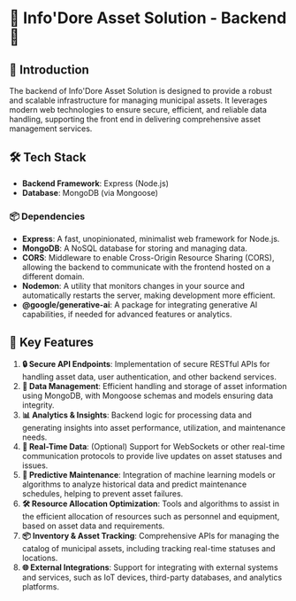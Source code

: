 # 🌟 Info'Dore Asset Solution - Backend 🌟

## 🚀 Introduction

The backend of Info'Dore Asset Solution is designed to provide a robust and scalable infrastructure for managing municipal assets. It leverages modern web technologies to ensure secure, efficient, and reliable data handling, supporting the front end in delivering comprehensive asset management services.

## 🛠️ Tech Stack

- **Backend Framework**: Express (Node.js)
- **Database**: MongoDB (via Mongoose)

### 📦 Dependencies

- **Express**: A fast, unopinionated, minimalist web framework for Node.js.
- **MongoDB**: A NoSQL database for storing and managing data.
- **CORS**: Middleware to enable Cross-Origin Resource Sharing (CORS), allowing the backend to communicate with the frontend hosted on a different domain.
- **Nodemon**: A utility that monitors changes in your source and automatically restarts the server, making development more efficient.
- **@google/generative-ai**: A package for integrating generative AI capabilities, if needed for advanced features or analytics.

## 🌟 Key Features

1. **🔒 Secure API Endpoints**: Implementation of secure RESTful APIs for handling asset data, user authentication, and other backend services.
2. **📂 Data Management**: Efficient handling and storage of asset information using MongoDB, with Mongoose schemas and models ensuring data integrity.
3. **📊 Analytics & Insights**: Backend logic for processing data and generating insights into asset performance, utilization, and maintenance needs.
4. **📡 Real-Time Data**: (Optional) Support for WebSockets or other real-time communication protocols to provide live updates on asset statuses and issues.
5. **🔧 Predictive Maintenance**: Integration of machine learning models or algorithms to analyze historical data and predict maintenance schedules, helping to prevent asset failures.
6. **🛠️ Resource Allocation Optimization**: Tools and algorithms to assist in the efficient allocation of resources such as personnel and equipment, based on asset data and requirements.
7. **📦 Inventory & Asset Tracking**: Comprehensive APIs for managing the catalog of municipal assets, including tracking real-time statuses and locations.
8. **🌐 External Integrations**: Support for integrating with external systems and services, such as IoT devices, third-party databases, and analytics platforms.
